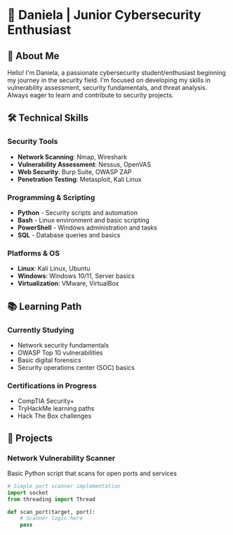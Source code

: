 # 👋 Daniela | Junior Cybersecurity Enthusiast

## 🎯 About Me

Hello! I'm Daniela, a passionate cybersecurity student/enthusiast beginning my journey in the security field. I'm focused on developing my skills in vulnerability assessment, security fundamentals, and threat analysis. Always eager to learn and contribute to security projects.

## 🛠️ Technical Skills

### **Security Tools**
- **Network Scanning**: Nmap, Wireshark
- **Vulnerability Assessment**: Nessus, OpenVAS
- **Web Security**: Burp Suite, OWASP ZAP
- **Penetration Testing**: Metasploit, Kali Linux

### **Programming & Scripting**
- **Python** - Security scripts and automation
- **Bash** - Linux environment and basic scripting
- **PowerShell** - Windows administration and tasks
- **SQL** - Database queries and basics

### **Platforms & OS**
- **Linux**: Kali Linux, Ubuntu
- **Windows**: Windows 10/11, Server basics
- **Virtualization**: VMware, VirtualBox

## 📚 Learning Path

### **Currently Studying**
- Network security fundamentals
- OWASP Top 10 vulnerabilities
- Basic digital forensics
- Security operations center (SOC) basics

### **Certifications in Progress**
- CompTIA Security+
- TryHackMe learning paths
- Hack The Box challenges

## 💼 Projects

### **Network Vulnerability Scanner**
Basic Python script that scans for open ports and services
```python
# Simple port scanner implementation
import socket
from threading import Thread

def scan_port(target, port):
    # Scanner logic here
    pass




